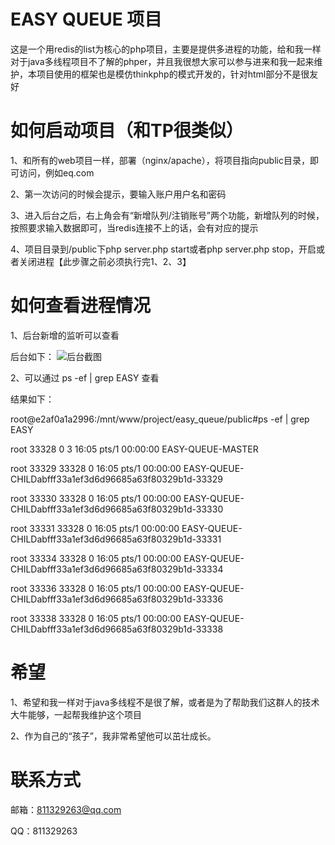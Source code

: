 # EASY QUEUE 项目
这是一个用redis的list为核心的php项目，主要是提供多进程的功能，给和我一样对于java多线程项目不了解的phper，并且我很想大家可以参与进来和我一起来维护，本项目使用的框架也是模仿thinkphp的模式开发的，针对html部分不是很友好

# 如何启动项目（和TP很类似）
1、和所有的web项目一样，部署（nginx/apache），将项目指向public目录，即可访问，例如eq.com

2、第一次访问的时候会提示，要输入账户用户名和密码

3、进入后台之后，右上角会有“新增队列/注销账号”两个功能，新增队列的时候，按照要求输入数据即可，当redis连接不上的话，会有对应的提示

4、项目目录到/public下php server.php start或者php server.php stop，开启或者关闭进程【此步骤之前必须执行完1、2、3】

# 如何查看进程情况
1、后台新增的监听可以查看

后台如下：
![后台截图](https://image.ahamu.cn/image/20200225/1582618503353191.png)


2、可以通过 ps -ef | grep EASY 查看

结果如下：

root@e2af0a1a2996:/mnt/www/project/easy_queue/public#ps -ef | grep EASY

root     33328     0  3 16:05 pts/1    00:00:00 EASY-QUEUE-MASTER

root     33329 33328  0 16:05 pts/1    00:00:00 EASY-QUEUE-CHILDabfff33a1ef3d6d96685a63f80329b1d-33329

root     33330 33328  0 16:05 pts/1    00:00:00 EASY-QUEUE-CHILDabfff33a1ef3d6d96685a63f80329b1d-33330

root     33331 33328  0 16:05 pts/1    00:00:00 EASY-QUEUE-CHILDabfff33a1ef3d6d96685a63f80329b1d-33331

root     33334 33328  0 16:05 pts/1    00:00:00 EASY-QUEUE-CHILDabfff33a1ef3d6d96685a63f80329b1d-33334

root     33336 33328  0 16:05 pts/1    00:00:00 EASY-QUEUE-CHILDabfff33a1ef3d6d96685a63f80329b1d-33336

root     33338 33328  0 16:05 pts/1    00:00:00 EASY-QUEUE-CHILDabfff33a1ef3d6d96685a63f80329b1d-33338

# 希望
1、希望和我一样对于java多线程不是很了解，或者是为了帮助我们这群人的技术大牛能够，一起帮我维护这个项目

2、作为自己的“孩子”，我非常希望他可以茁壮成长。

# 联系方式

邮箱：811329263@qq.com

QQ：811329263
